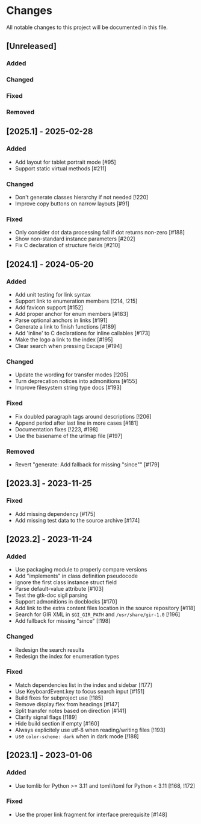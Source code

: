 # Changes

All notable changes to this project will be documented in this file.

## [Unreleased]

### Added

### Changed

### Fixed

### Removed

## [2025.1] - 2025-02-28

### Added

- Add layout for tablet portrait mode [#95]
- Support static virtual methods [#211]

### Changed

- Don't generate classes hierarchy if not needed [!220]
- Improve copy buttons on narrow layouts [#91]

### Fixed

- Only consider dot data processing fail if dot returns non-zero [#188]
- Show non-standard instance parameters [#202]
- Fix C declaration of structure fields [#210]

## [2024.1] - 2024-05-20

### Added

- Add unit testing for link syntax
- Support link to enumeration members [!214, !215]
- Add favicon support [#152]
- Add proper anchor for enum members [#183]
- Parse optional anchors in links [#191]
- Generate a link to finish functions [#189]
- Add 'inline' to C declarations for inline callables [#173]
- Make the logo a link to the index [#195]
- Clear search when pressing Escape [#194]

### Changed

- Update the wording for transfer modes [!205]
- Turn deprecation notices into admonitions [#155]
- Improve filesystem string type docs [#193]

### Fixed

- Fix doubled paragraph tags around descriptions [!206]
- Append period after last line in more cases [#181]
- Documentation fixes [!223, #198]
- Use the basename of the urlmap file [#197]

### Removed

- Revert "generate: Add fallback for missing "since"" [#179]

## [2023.3] - 2023-11-25

### Fixed

- Add missing dependency [#175]
- Add missing test data to the source archive [#174]

## [2023.2] - 2023-11-24

### Added

- Use packaging module to properly compare versions
- Add "implements" in class definition pseudocode
- Ignore the first class instance struct field
- Parse default-value attribute [#103]
- Test the gtk-doc sigil parsing
- Support admonitions in docblocks [#170]
- Add link to the extra content files location in the source repository [#118]
- Search for GIR XML in `$GI_GIR_PATH` and `/usr/share/gir-1.0` [!196]
- Add fallback for missing "since" [!198]

### Changed

- Redesign the search results
- Redesign the index for enumeration types

### Fixed

- Match dependencies list in the index and sidebar [!177]
- Use KeyboardEvent.key to focus search input [#151]
- Build fixes for subproject use [!185]
- Remove display:flex from headings [#147]
- Split transfer notes based on direction [#141]
- Clarify signal flags [!189]
- Hide build section if empty [#160]
- Always explicitely use utf-8 when reading/writing files [!193]
- use `color-scheme: dark` when in dark mode [!188]

## [2023.1] - 2023-01-06

### Added

- Use tomlib for Python >= 3.11 and tomli/toml for Python < 3.11 [!168, !172]

### Fixed

- Use the proper link fragment for interface prerequisite [#148]
